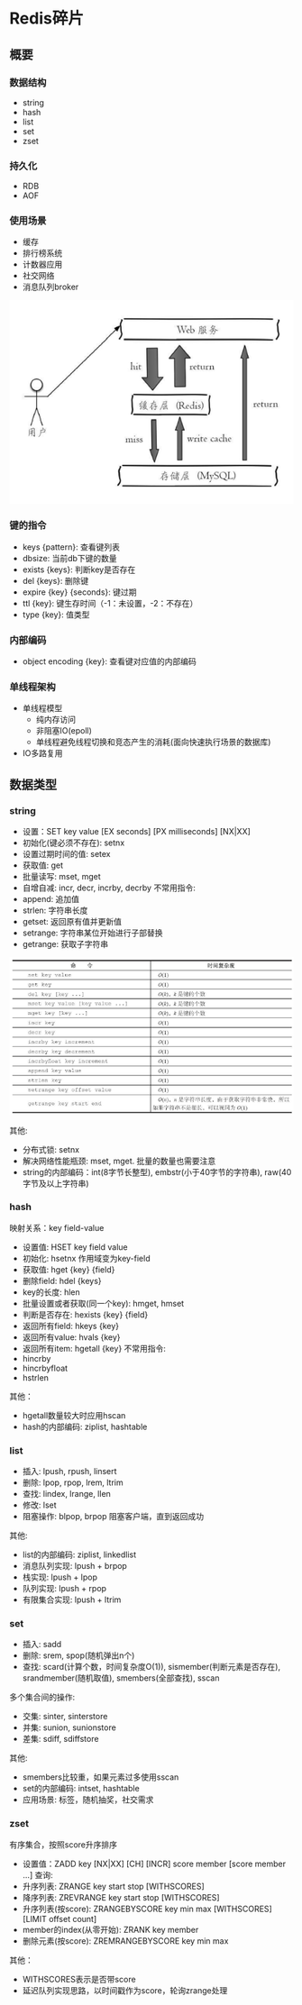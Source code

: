 # Redis碎片

## 概要

### 数据结构
* string
* hash
* list
* set
* zset

### 持久化
* RDB
* AOF

### 使用场景
* 缓存
* 排行榜系统
* 计数器应用
* 社交网络
* 消息队列broker

![redis_mysql缓存使用架构](./img/redis+mysql缓存使用架构.png)

### 键的指令
* keys {pattern}: 查看键列表
* dbsize: 当前db下键的数量
* exists {keys}: 判断key是否存在
* del {keys}: 删除键
* expire {key} {seconds}: 键过期
* ttl {key}: 键生存时间（-1：未设置，-2：不存在）
* type {key}: 值类型

### 内部编码
* object encoding {key}: 查看键对应值的内部编码

### 单线程架构
* 单线程模型
    * 纯内存访问
    * 非阻塞IO(epoll)
    * 单线程避免线程切换和竞态产生的消耗(面向快速执行场景的数据库)
* IO多路复用


## 数据类型

### string
* 设置：SET key value [EX seconds] [PX milliseconds] [NX|XX]
* 初始化(键必须不存在): setnx
* 设置过期时间的值: setex
* 获取值: get
* 批量读写: mset, mget
* 自增自减: incr, decr, incrby, decrby
不常用指令:
* append: 追加值
* strlen: 字符串长度
* getset: 返回原有值并更新值
* setrange: 字符串某位开始进行子部替换
* getrange: 获取子字符串

![string相关指令](./img/string相关指令.png)

其他:
* 分布式锁: setnx
* 解决网络性能瓶颈: mset, mget. 批量的数量也需要注意
* string的内部编码：int(8字节长整型), embstr(小于40字节的字符串), raw(40字节及以上字符串)


### hash
映射关系：key field-value
* 设置值: HSET key field value
* 初始化: hsetnx 作用域变为key-field
* 获取值: hget {key} {field}
* 删除field: hdel {keys}
* key的长度: hlen
* 批量设置或者获取(同一个key): hmget, hmset
* 判断是否存在: hexists {key} {field}
* 返回所有field: hkeys {key}
* 返回所有value: hvals {key}
* 返回所有item: hgetall {key}
不常用指令:
* hincrby
* hincrbyfloat
* hstrlen

其他：
* hgetall数量较大时应用hscan
* hash的内部编码: ziplist, hashtable


### list
* 插入: lpush, rpush, linsert
* 删除: lpop, rpop, lrem, ltrim
* 查找: lindex, lrange, llen
* 修改: lset
* 阻塞操作: blpop, brpop 阻塞客户端，直到返回成功

其他:
* list的内部编码: ziplist, linkedlist
* 消息队列实现: lpush + brpop
* 栈实现: lpush + lpop
* 队列实现: lpush + rpop
* 有限集合实现: lpush + ltrim


### set
* 插入: sadd
* 删除: srem, spop(随机弹出n个)
* 查找: scard(计算个数，时间复杂度O(1)), sismember(判断元素是否存在), srandmember(随机取值), smembers(全部查找), sscan

多个集合间的操作:
* 交集: sinter, sinterstore
* 并集: sunion, sunionstore
* 差集: sdiff, sdiffstore

其他:
* smembers比较重，如果元素过多使用sscan
* set的内部编码: intset, hashtable
* 应用场景: 标签，随机抽奖，社交需求


### zset
有序集合，按照score升序排序
* 设置值：ZADD key [NX|XX] [CH] [INCR] score member [score member ...]
查询:
* 升序列表: ZRANGE key start stop [WITHSCORES]
* 降序列表: ZREVRANGE key start stop [WITHSCORES]
* 升序列表(按score): ZRANGEBYSCORE key min max [WITHSCORES] [LIMIT offset count]
* member的index(从零开始): ZRANK key member
* 删除元素(按score): ZREMRANGEBYSCORE key min max


其他：
* WITHSCORES表示是否带score
* 延迟队列实现思路，以时间戳作为score，轮询zrange处理


